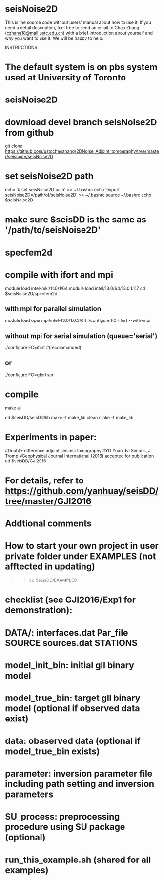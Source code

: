 # seisNoise2D

This is the source code without users' manual about how to use it. If you need a detail description, feel free to send an email to Chao Zhang (czhang18@mail.ustc.edu.cn) with a brief introduction about yourself and why you want to use it. We will be happy to help.


INSTRUCTIONS:
# The default system is on pbs system used at University of Toronto
#
# seisNoise2D 
# download devel branch seisNoise2D from github
git clone https://github.com/ustcchaozhang/2DNoise_Adjoint_tomography/tree/master/seiscode/seisNoise2D  
# set seisNoise2D path
echo '# set seisNoise2D path' >> ~/.bashrc
echo 'export seisNoise2D=/path/of/seisNoise2D' >> ~/.bashrc 
source ~/.bashrc
echo $seisNoise2D
# make sure $seisDD is the same as '/path/to/seisNoise2D' 

# specfem2d
# compile with ifort and mpi
module load intel-mkl/11.0/1/64
module load intel/13.0/64/13.0.1.117
cd $seisNoise2D/specfem2d
## with mpi for parallel simulation
module load openmpi/intel-13.0/1.6.3/64
./configure FC=ifort --with-mpi
## without mpi for serial simulation (queue='serial') 
./configure FC=ifort   #(recommanded)
## or 
./configure FC=gfortran
# compile
make all

cd $seisDD/seisDD/lib
make -f make_lib clean
make -f make_lib

# Experiments in paper:
#Double-difference adjoint seismic tomography
#YO Yuan, FJ Simons, J Tromp
#Geophysical Journal International (2016) accepted for publication
cd $seisDD/GJI2016
# For details, refer to https://github.com/yanhuay/seisDD/tree/master/GJI2016

#
# Addtional comments
# How to start your own project in user private folder under EXAMPLES (not afftected in updating)
>> cd $seisDD/EXAMPLES 
# checklist (see GJI2016/Exp1 for demonstration):
# DATA/: interfaces.dat  Par_file  SOURCE  sources.dat  STATIONS 
# model_init_bin: initial gll binary model 
# model_true_bin: target gll binary model (optional if observed data exist)
# data: obaserved data (optional if model_true_bin exists)
# parameter: inversion parameter file including path setting and inversion parameters
# SU_process: preprocessing procedure using SU package (optional)
# run_this_example.sh (shared for all examples)










